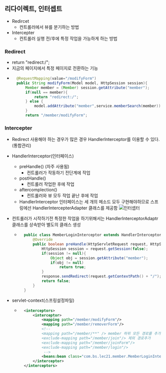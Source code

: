 ## 리다이렉트, 인터셉트
- Redircet
    - 컨트롤러에서 뷰를 분기하는 방법
- Intercepter
    - 컨트롤러 실행 전/후에 특정 작업을 가능하게 하는 방법

### Redirect
- return "redirect:/";
- 지금의 페이지에서 특정 페이지로 전환하는 기능
- ```java
    @RequestMapping(value="/modifyForm")
    public String modifyForm(Model model, HttpSession session){
        Member member = (Member) session.getAttribute("member");
        if(null == member){
            return "redirect:/";
        } else {
            model.addAttribute("member",service.memberSearch(member));
        }
        return "/member/modifyForm";

    ```

### Intercepter
- Redirect 사용해야 하는 경우가 많은 경우 HandlerInterceptor를 이용할 수 있다.(통합관리)
- HandlerInterceptor(인터페이스)
    - preHandle() (자주 사용됨)
        - 컨트롤러가 작동하기 전단계에 작업
    - postHandle()
        - 컨트롤러 작업한 후에 작업
    - aftercomplection()
        - 컨트롤러와 뷰 모두 작업 끝난 후에 작업
    - HandlerInterceptor 인터페이스는 세 개의 메소드 모두 구현해야하므로 스프링에선 HandlerIntercepterAdapter 클래스를 제공함
![인터셉터](https://user-images.githubusercontent.com/60641307/83213000-f9225100-a19b-11ea-8d49-d8bc2e29bdba.jpg)

- 컨트롤러가 시작하기전 특정한 작업을 하기위해서는 HandlerInterceptorAdaptr 클래스를 상속받아 별도의 클래스 생성
    - ```java
        public class MemberLoginInterceptor extends HandlerInterceptorAdapter {
            @Override
            public boolean preHandle(HttpServletRequest request, HttpServletResponse response, Object handler) throws Exception {
                HttpSession session = request.getSession(false);
                if(session != null){
                    Object obj = session.getAttribute("member");
                    if(obj != null)
                        return true;
                }
                response.sendRedirect(request.getContextPath() + "/");
                return false;
            }
        }
      ```

- servlet-context(스프링설정파일)
    - ```xml
        <interceptors>
            <interceptor>
                <mapping path="/member/modifyForm"/>
                <mapping path="/member/removerForm"/>
                <!--
                <mapping path="/member/**" /> member 하위 모든 경로를 추가
                <exclude-mapping path="/member/join"/> 제외 경로추가
                <exclude-mapping path="/member/joinForm"/>
                <exclude-mapping path="/member/login"/>
                 -->
                <beans:bean class="com.bs.lec21.member.MemberLoginInterceptor" />
            </interceptor>
        </interceptors>
      ```

